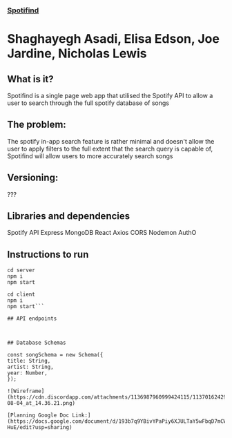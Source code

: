 ### [Spotifind](https://spotifind-search.netlify.app/)

# Shaghayegh Asadi, Elisa Edson, Joe Jardine, Nicholas Lewis

## What is it?

Spotifind is a single page web app that utilised the Spotify API to allow a user to search through the full spotify database of songs

## The problem:

The spotify in-app search feature is rather minimal and doesn't allow the user to apply filters to the full extent that the search query is capable of,
Spotifind will allow users to more accurately search songs

## Versioning:

???

## Libraries and dependencies

Spotify API
Express
MongoDB
React
Axios
CORS
Nodemon
AuthO

## Instructions to run

```
cd server
npm i 
npm start

cd client
npm i 
npm start```

## API endpoints



## Database Schemas

const songSchema = new Schema({
title: String,
artist: String,
year: Number,
});

![Wireframe](https://cdn.discordapp.com/attachments/1136987960999424115/1137016242927042631/Screenshot_2023-08-04_at_14.36.21.png)

[Planning Google Doc Link:] (https://docs.google.com/document/d/193b7q9YBivYPaPiy6XJULTaY5wFbqD7mCWSuaSV-HuE/edit?usp=sharing)
